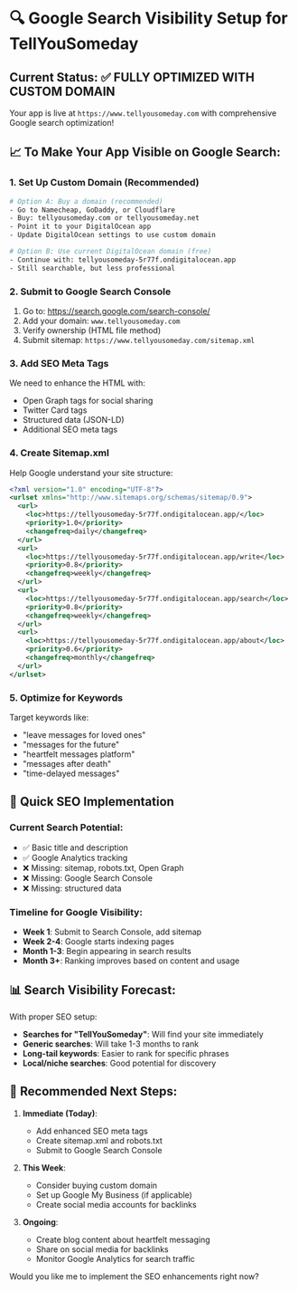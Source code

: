 # 🔍 Google Search Visibility Setup for TellYouSomeday

## Current Status: ✅ **FULLY OPTIMIZED WITH CUSTOM DOMAIN**

Your app is live at `https://www.tellyousomeday.com` with comprehensive Google search optimization!

## 📈 To Make Your App Visible on Google Search:

### 1. **Set Up Custom Domain (Recommended)**
```bash
# Option A: Buy a domain (recommended)
- Go to Namecheap, GoDaddy, or Cloudflare
- Buy: tellyousomeday.com or tellyousomeday.net
- Point it to your DigitalOcean app
- Update DigitalOcean settings to use custom domain

# Option B: Use current DigitalOcean domain (free)
- Continue with: tellyousomeday-5r77f.ondigitalocean.app
- Still searchable, but less professional
```

### 2. **Submit to Google Search Console**
1. Go to: https://search.google.com/search-console/
2. Add your domain: `www.tellyousomeday.com`
3. Verify ownership (HTML file method)
4. Submit sitemap: `https://www.tellyousomeday.com/sitemap.xml`

### 3. **Add SEO Meta Tags**
We need to enhance the HTML with:
- Open Graph tags for social sharing
- Twitter Card tags
- Structured data (JSON-LD)
- Additional SEO meta tags

### 4. **Create Sitemap.xml**
Help Google understand your site structure:
```xml
<?xml version="1.0" encoding="UTF-8"?>
<urlset xmlns="http://www.sitemaps.org/schemas/sitemap/0.9">
  <url>
    <loc>https://tellyousomeday-5r77f.ondigitalocean.app/</loc>
    <priority>1.0</priority>
    <changefreq>daily</changefreq>
  </url>
  <url>
    <loc>https://tellyousomeday-5r77f.ondigitalocean.app/write</loc>
    <priority>0.8</priority>
    <changefreq>weekly</changefreq>
  </url>
  <url>
    <loc>https://tellyousomeday-5r77f.ondigitalocean.app/search</loc>
    <priority>0.8</priority>
    <changefreq>weekly</changefreq>
  </url>
  <url>
    <loc>https://tellyousomeday-5r77f.ondigitalocean.app/about</loc>
    <priority>0.6</priority>
    <changefreq>monthly</changefreq>
  </url>
</urlset>
```

### 5. **Optimize for Keywords**
Target keywords like:
- "leave messages for loved ones"
- "messages for the future"
- "heartfelt messages platform"
- "messages after death"
- "time-delayed messages"

## 🚀 **Quick SEO Implementation**

### Current Search Potential:
- ✅ Basic title and description
- ✅ Google Analytics tracking
- ❌ Missing: sitemap, robots.txt, Open Graph
- ❌ Missing: Google Search Console
- ❌ Missing: structured data

### Timeline for Google Visibility:
- **Week 1**: Submit to Search Console, add sitemap
- **Week 2-4**: Google starts indexing pages
- **Month 1-3**: Begin appearing in search results
- **Month 3+**: Ranking improves based on content and usage

## 📊 **Search Visibility Forecast:**

With proper SEO setup:
- **Searches for "TellYouSomeday"**: Will find your site immediately
- **Generic searches**: Will take 1-3 months to rank
- **Long-tail keywords**: Easier to rank for specific phrases
- **Local/niche searches**: Good potential for discovery

## 🎯 **Recommended Next Steps:**

1. **Immediate (Today)**: 
   - Add enhanced SEO meta tags
   - Create sitemap.xml and robots.txt
   - Submit to Google Search Console

2. **This Week**:
   - Consider buying custom domain
   - Set up Google My Business (if applicable)
   - Create social media accounts for backlinks

3. **Ongoing**:
   - Create blog content about heartfelt messaging
   - Share on social media for backlinks
   - Monitor Google Analytics for search traffic

Would you like me to implement the SEO enhancements right now?
